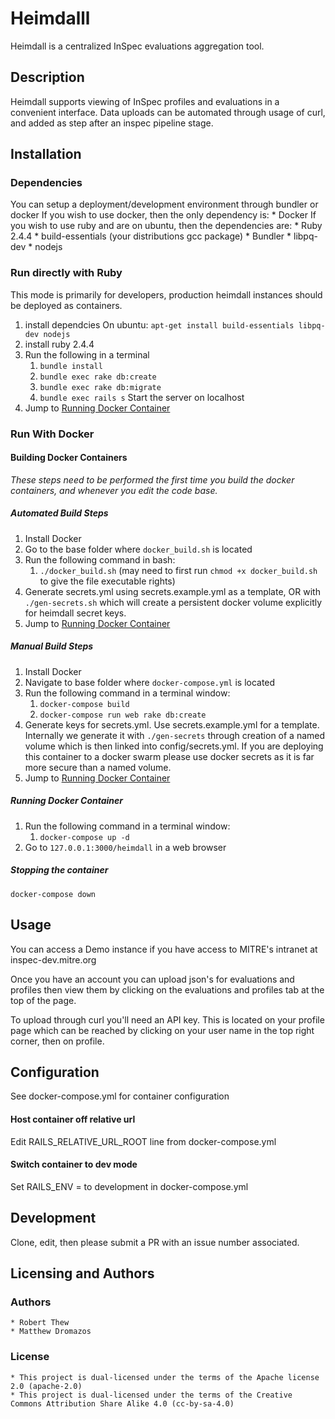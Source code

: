 # Heimdalll

Heimdall is a centralized InSpec evaluations aggregation tool. 

## Description
Heimdall supports viewing of InSpec profiles and evaluations in a convenient
interface.  Data uploads can be automated through usage of curl, and added as
step after an inspec pipeline stage. 

## Installation 
### Dependencies
You can setup a deployment/development environment through bundler or docker
If you wish to use docker, then the only dependency is: 
	* Docker
If you wish to use ruby and are on ubuntu, then the dependencies are:
	* Ruby 2.4.4
	* build-essentials (your distributions gcc package)
	* Bundler
	* libpq-dev 
	* nodejs

### Run directly with Ruby

This mode is primarily for developers, production heimdall instances should be
deployed as containers.
1. install dependcies
	On ubuntu: `apt-get install build-essentials libpq-dev nodejs`
2. install ruby 2.4.4
3. Run the following in a terminal
	1. `bundle install`
	2. `bundle exec rake db:create` 
	3. `bundle exec rake db:migrate`
	4. `bundle exec rails s` Start the server on localhost
4. Jump to [Running Docker Container](#running-docker-container)

### Run With Docker
#### Building Docker Containers
_These steps need to be performed the first time you build the docker
containers, and whenever you edit the code base._

##### Automated Build Steps
1. Install Docker
2. Go to the base folder where `docker_build.sh` is located
3. Run the following command in bash:
	1. `./docker_build.sh` (may need to first run `chmod +x docker_build.sh` to
		give the file executable rights)
4. Generate secrets.yml using secrets.example.yml as a template, OR with
	`./gen-secrets.sh` which will create a persistent docker volume explicitly
	for heimdall secret keys.
5. Jump to [Running Docker Container](#running-docker-container)

##### Manual Build Steps
1. Install Docker
2. Navigate to base folder where `docker-compose.yml` is located
3. Run the following command in a terminal window:
   1. `docker-compose build`  
   2. `docker-compose run web rake db:create`
4. Generate keys for secrets.yml. Use secrets.example.yml for a template.
	Internally we generate it with `./gen-secrets` through creation of a named
	volume which is then linked into config/secrets.yml. If you are deploying
	this container to a docker swarm please use docker secrets as it is far more
	secure than a named volume.
5. Jump to [Running Docker Container](#running-docker-container)

   
##### Running Docker Container
1. Run the following command in a terminal window:
   1. `docker-compose up -d`
2. Go to `127.0.0.1:3000/heimdall` in a web browser

##### Stopping the container
`docker-compose down`

## Usage

You can access a Demo instance if you have access to MITRE's intranet at
inspec-dev.mitre.org

Once you have an account you can upload json's for evaluations and profiles
then view them by clicking on the evaluations and profiles tab at the top of
the page.

To upload through curl you'll need an API key. This is located on your profile
page which can be reached by clicking on your user name in the top right
corner, then on profile.

## Configuration

See docker-compose.yml for container configuration

#### Host container off relative url

Edit RAILS\_RELATIVE\_URL\_ROOT line from docker-compose.yml

#### Switch container to dev mode

Set RAILS\_ENV = to development in docker-compose.yml

## Development

Clone, edit, then please submit a PR with an issue number associated.

## Licensing and Authors

### Authors
	* Robert Thew 
	* Matthew Dromazos

### License
	* This project is dual-licensed under the terms of the Apache license 2.0 (apache-2.0)
	* This project is dual-licensed under the terms of the Creative Commons Attribution Share Alike 4.0 (cc-by-sa-4.0)


